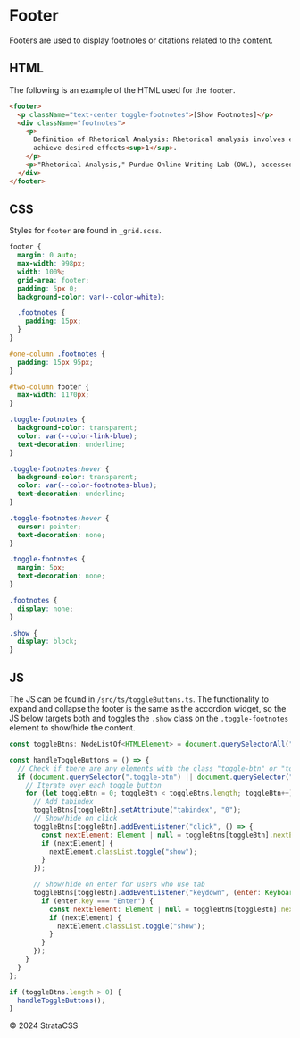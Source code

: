 # Footer

Footers are used to display footnotes or citations related to the content.

## HTML

The following is an example of the HTML used for the `footer`.

```html
<footer>
  <p className="text-center toggle-footnotes">[Show Footnotes]</p>
  <div className="footnotes">
    <p>
      Definition of Rhetorical Analysis: Rhetorical analysis involves examining how authors or speakers use words to influence an audience. It focuses on understanding the strategies employed to convey messages and
      achieve desired effects<sup>1</sup>.
    </p>
    <p>"Rhetorical Analysis," Purdue Online Writing Lab (OWL), accessed June 24, 2024, https://owl.purdue.edu/owl/general_writing/the_writing_process/rhetorical_analysis/index.html.</p>
  </div>
</footer>
```

## CSS

Styles for `footer` are found in `_grid.scss`.

```css
footer {
  margin: 0 auto;
  max-width: 998px;
  width: 100%;
  grid-area: footer;
  padding: 5px 0;
  background-color: var(--color-white);

  .footnotes {
    padding: 15px;
  }
}

#one-column .footnotes {
  padding: 15px 95px;
}

#two-column footer {
  max-width: 1170px;
}

.toggle-footnotes {
  background-color: transparent;
  color: var(--color-link-blue);
  text-decoration: underline;
}

.toggle-footnotes:hover {
  background-color: transparent;
  color: var(--color-footnotes-blue);
  text-decoration: underline;
}

.toggle-footnotes:hover {
  cursor: pointer;
  text-decoration: none;
}

.toggle-footnotes {
  margin: 5px;
  text-decoration: none;
}

.footnotes {
  display: none;
}

.show {
  display: block;
}
```

## JS

The JS can be found in `/src/ts/toggleButtons.ts`. The functionality to expand and collapse the footer is the same as the accordion widget, so the JS below targets both and toggles the `.show` class on the `.toggle-footnotes` element to show/hide the content.

```js
const toggleBtns: NodeListOf<HTMLElement> = document.querySelectorAll(".toggle-btn, .toggle-footnotes");

const handleToggleButtons = () => {
  // Check if there are any elements with the class "toggle-btn" or "toggle-footnotes"
  if (document.querySelector(".toggle-btn") || document.querySelector(".toggle-footnotes")) {
    // Iterate over each toggle button
    for (let toggleBtn = 0; toggleBtn < toggleBtns.length; toggleBtn++) {
      // Add tabindex
      toggleBtns[toggleBtn].setAttribute("tabindex", "0");
      // Show/hide on click
      toggleBtns[toggleBtn].addEventListener("click", () => {
        const nextElement: Element | null = toggleBtns[toggleBtn].nextElementSibling;
        if (nextElement) {
          nextElement.classList.toggle("show");
        }
      });

      // Show/hide on enter for users who use tab
      toggleBtns[toggleBtn].addEventListener("keydown", (enter: KeyboardEvent) => {
        if (enter.key === "Enter") {
          const nextElement: Element | null = toggleBtns[toggleBtn].nextElementSibling;
          if (nextElement) {
            nextElement.classList.toggle("show");
          }
        }
      });
    }
  }
};

if (toggleBtns.length > 0) {
  handleToggleButtons();
}
```

  <div class="footer">
    <p>&copy; 2024 StrataCSS</p>
  </div>
